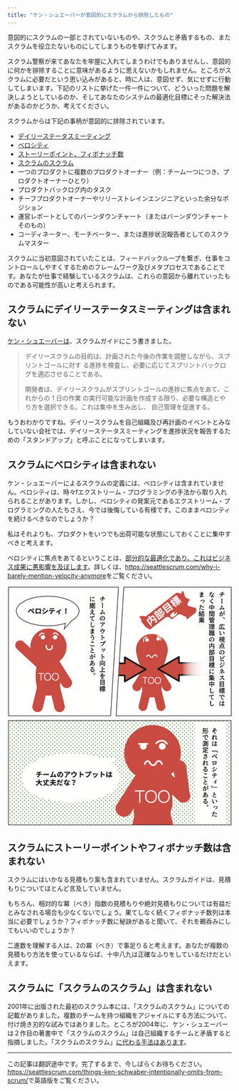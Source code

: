 ```yaml
---
title: "ケン・シュエーバーが意図的にスクラムから排除したもの"
---
```


意図的にスクラムの一部とされていないものや、スクラムと矛盾するもの、またスクラムを役立たないものにしてしまうものを挙げてみます。

スクラム警察が来てあなたを牢屋に入れてしまうわけでもありませんし、意図的に何かを排除することに意味があるように思えないかもしれません。ところがスクラムに必要だという思い込みがあると、時に人は、意図せず、気にせずに行動してしまいます。下記のリストに挙げた一件一件について、どういった問題を解決しようとしているのか、そしてあなたのシステムの最適化目標にそった解決法があるのかどうか、考えてください。

スクラムからは下記の事柄が意図的に排除されています。

* [デイリーステータスミーティング](#スクラムにデイリーステータスミーティングは含まれない)
* [ベロシティ](#スクラムにベロシティは含まれない)
* [ストーリーポイント、フィボナッチ数](#スクラムにストーリーポイントやフィボナッチ数は含まれない)
* [スクラムのスクラム](#スクラムにスクラムのスクラムは含まれない)
* 一つのプロダクトに複数のプロダクトオーナー（例：チーム一つにつき、プロダクトオーナーひとり）
* プロダクトバックログ内のタスク
* チーフプロダクトオーナーやリリーストレインエンジニアといった余分なポジション
* 運営レポートとしてのバーンダウンチャート（またはバーンダウンチャートそのもの）
* コーディネーター、モーチベーター、または進捗状況報告者としてのスクラムマスター

スクラムに当初意図されていたことは、フィードバックループを繋ぎ、仕事をコントロールしやすくするためのフレームワーク及びメタプロセスであることです。あなたが仕事で経験しているスクラムは、これらの意図から離れていったものである可能性が高いと考えられます。


## スクラムにデイリーステータスミーティングは含まれない

[ケン・シュエーバーは](/scrum-guide#デイリースクラム)、スクラムガイドにこう書きました。


>  デイリースクラムの目的は、計画された今後の作業を調整しながら、スプリントゴールに対す る進捗を検査し、必要に応じてスプリントバックログを適応させることである。
>
> 開発者は、デイリースクラムがスプリントゴールの進捗に焦点をあて、これからの 1 日の作業 の実行可能な計画を作成する限り、必要な構造とやり方を選択できる。これは集中を生み出し、 自己管理を促進する。

もうおわかりですね。デイリースクラムを自己組織及び再計画のイベントとみなしていない会社では、デイリーステータスミーティングを進捗状況を報告するための「スタンドアップ」と呼ぶことになってしまいます。

## スクラムにベロシティは含まれない

ケン・シュエーバーによるスクラムの定義には、ベロシティは含まれていません。ベロシティは、時々fエクストリーム・プログラミングの手法から取り入れられることがあります。しかし、ベロシティの発案元であるエクストリーム・プログラミングの人たちさえ、今では後悔している有様です。このままベロシティを続けるべきなのでしょうか？

私はそれよりも、プロダクトをいつでも出荷可能な状態にしておくことに集中すべきと考えます。




ベロシティに焦点をあてるということは、[部分的な最適化であり、これはビジネス成果に悪影響を及ぼします](/local-optimization-bias-jp)。詳しくは、<https://seattlescrum.com/why-i-barely-mention-velocity-anymore>をご覧ください。

![ベロシティ](/images/velocity.png)

## スクラムにストーリーポイントやフィボナッチ数は含まれない

スクラムにはいかなる見積もり案も含まれていません。スクラムガイドは、見積もりについてほとんど言及していません。

もちろん、相対的な冪（べき）指数の見積もりや絶対見積もりについては有益だとみなされる場合も少なくないでしょう。果てしなく続くフィボナッチ数列は本当に必要でしょうか？フィボナッチ数に秘訣があると聞いて、それを鵜呑みにしてもいいのでしょうか？

二進数を理解する人は、2の冪（べき）で事足りると考えます。あなたが複数の見積もり方法を使っているならば、十中八九は正確なふりをしているだけだといえます。

## スクラムに「スクラムのスクラム」は含まれない

2001年に出版された最初のスクラム本には、「スクラムのスクラム」についての記載がありました。複数のチームを持つ組織をアジャイルにする方法について、付け焼き刃的な試みではありました。ところが2004年に、ケン・シュエーバーは２作目の著書中で「スクラムのスクラム」は自己組織するチームと矛盾すると指摘しました。「スクラムのスクラム」[に代わる手法はあります](/seven-alternatives-to-scrum-of-scrums-jp)。


----

この記事は翻訳途中です。完了するまで、今しばらくお待ちください。 <https://seattlescrum.com/things-ken-schwaber-intentionally-omits-from-scrum/>で英語版をご覧ください。


